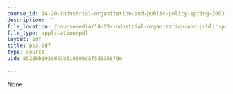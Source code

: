 ```yaml
---
course_id: 14-20-industrial-organization-and-public-policy-spring-2003
description: ''
file_location: /coursemedia/14-20-industrial-organization-and-public-policy-spring-2003/8528bb1939d43b318606d5f5d83687de_ps3.pdf
file_type: application/pdf
layout: pdf
title: ps3.pdf
type: course
uid: 8528bb1939d43b318606d5f5d83687de

---
```

None